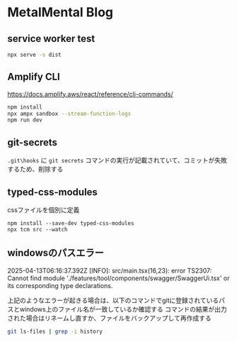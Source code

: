 # MetalMental Blog

## service worker test

```bash
npx serve -s dist
```

## Amplify CLI
https://docs.amplify.aws/react/reference/cli-commands/

```bash
npm install
npx ampx sandbox --stream-function-logs
npm run dev
```

## git-secrets

`.git\hooks` に `git secrets` コマンドの実行が記載されていて、コミットが失敗するため、削除する

## typed-css-modules

cssファイルを個別に定義

```
npm install --save-dev typed-css-modules
npx tcm src --watch
```

## windowsのパスエラー
2025-04-13T06:16:37.392Z [INFO]: src/main.tsx(16,23): error TS2307: Cannot find module './features/tool/components/swagger/SwaggerUi.tsx' or its corresponding type declarations.

上記のようなエラーが起きる場合は、以下のコマンドでgitに登録されているパスとwindows上のファイル名が一致しているか確認する
コマンドの結果が出力された場合はリネームし直すか、ファイルをバックアップして再作成する

```bash
git ls-files | grep -i history
```